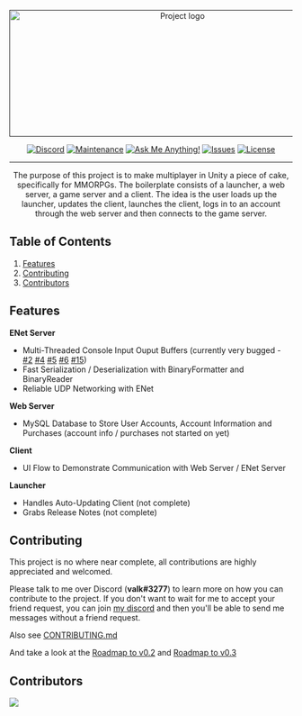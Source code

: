 <p align="center">
  <a href="" rel="noopener">
 <img width=600 height=225 src="https://i.imgur.com/FsnlF8g.png" alt="Project logo"></a>
</p>

<div align="center">
  
  [![Discord][discord]][discord-url]
  [![Maintenance][maintenance]][discord-url]
  [![Ask Me Anything!][ask-me-anything]][discord-url]
  [![Issues][issues]][issues-url]
  [![License][license]][license-url]
  
</div>

---

<p align="center"> The purpose of this project is to make multiplayer in Unity a piece of cake, specifically for MMORPGs. The boilerplate consists of a launcher, a web server, a game server and a client. The idea is the user loads up the launcher, updates the client, launches the client, logs in to an account through the web server and then connects to the game server.
    <br> 
</p>

## Table of Contents

1. [Features](#features)
2. [Contributing](#contributing)
3. [Contributors](#contributors)

## Features

**ENet Server**

- Multi-Threaded Console Input Ouput Buffers (currently very bugged - [#2](/../../issues/2) [#4](/../../issues/4) [#5](/../../issues/5) [#6](/../../issues/6) [#15](/../../issues/15))
- Fast Serialization / Deserialization with BinaryFormatter and BinaryReader
- Reliable UDP Networking with ENet

**Web Server**

- MySQL Database to Store User Accounts, Account Information and Purchases (account info / purchases not started on yet)

**Client**

- UI Flow to Demonstrate Communication with Web Server / ENet Server

**Launcher**

- Handles Auto-Updating Client (not complete)
- Grabs Release Notes (not complete)

## Contributing

This project is no where near complete, all contributions are highly appreciated and welcomed.

Please talk to me over Discord (**valk#3277**) to learn more on how you can contribute to the project. If you don't want to wait for me to accept your friend request, you can join [my discord](https://discord.gg/thMupbv) and then you'll be able to send me messages without a friend request.

Also see [CONTRIBUTING.md](https://github.com/valkyrienyanko/Unity-ENet-Model/blob/master/.github/CONTRIBUTING.md)

And take a look at the [Roadmap to v0.2](https://github.com/valkyrienyanko/Unity-ENet-Model/issues/12) and [Roadmap to v0.3](https://github.com/valkyrienyanko/Unity-MMORPG-Boilerplate/issues/31)

## Contributors

<a href="https://github.com/valkyrienyanko/Unity-ENet-Model/graphs/contributors">
  <img src="https://contributors-img.web.app/image?repo=valkyrienyanko/Unity-ENet-Model" />
</a>

<!--BADGES AND LINKS-->
<!--Discord Badge Image-->
[discord]: https://img.shields.io/discord/453710350454620160.svg
<!--Discord Link-->
[discord-url]: https://discord.gg/thMupbv
<!--Maintenance Image-->
[maintenance]: https://img.shields.io/badge/Maintained%3F-yes-green.svg 
<!--Ask Me Anything Image-->
[ask-me-anything]: https://img.shields.io/badge/Ask%20me-anything-1abc9c.svg 
<!--Issues Image-->
[issues]: https://img.shields.io/github/issues/valkyrienyanko/Unity-ENet-Model 
<!--Issues Link-->
[issues-url]: https://github.com/valkyrienyanko/Unity-MMORPG-Boilerplate/issues 
<!--License Image-->
[license]: https://img.shields.io/badge/license-MIT-blue.svg
<!--License URL-->
[license-url]: https://github.com/valkyrienyanko/Unity-MMORPG-Boilerplate/blob/master/LICENSE
